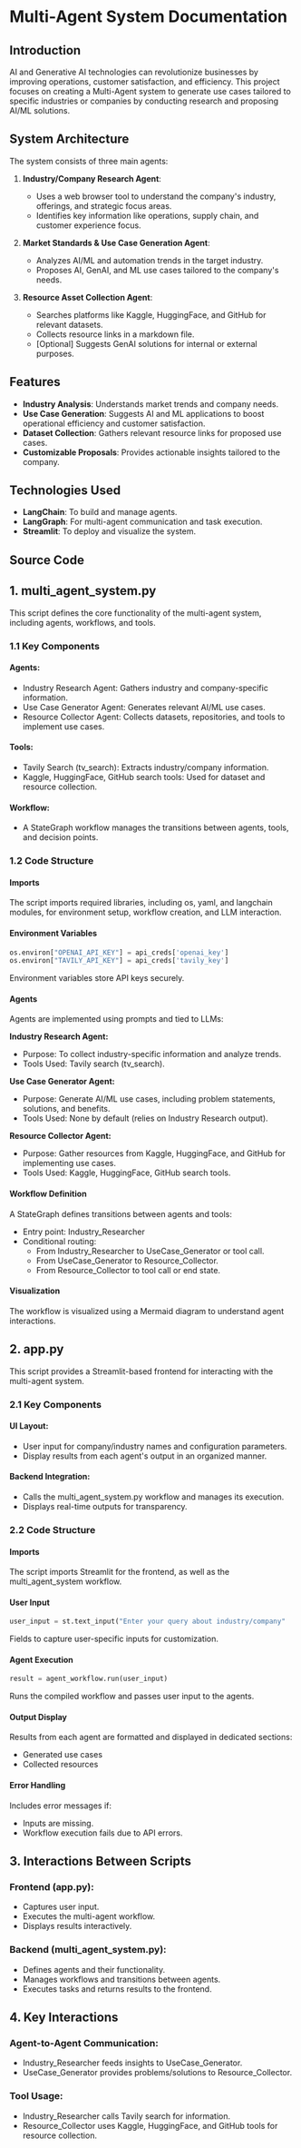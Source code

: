 # Multi-Agent System Documentation

## Introduction
AI and Generative AI technologies can revolutionize businesses by improving operations, customer satisfaction, and efficiency. This project focuses on creating a Multi-Agent system to generate use cases tailored to specific industries or companies by conducting research and proposing AI/ML solutions.

## System Architecture
The system consists of three main agents:
1. **Industry/Company Research Agent**:
   - Uses a web browser tool to understand the company's industry, offerings, and strategic focus areas.
   - Identifies key information like operations, supply chain, and customer experience focus.

2. **Market Standards & Use Case Generation Agent**:
   - Analyzes AI/ML and automation trends in the target industry.
   - Proposes AI, GenAI, and ML use cases tailored to the company's needs.

3. **Resource Asset Collection Agent**:
   - Searches platforms like Kaggle, HuggingFace, and GitHub for relevant datasets.
   - Collects resource links in a markdown file.
   - [Optional] Suggests GenAI solutions for internal or external purposes.


## Features
- **Industry Analysis**: Understands market trends and company needs.
- **Use Case Generation**: Suggests AI and ML applications to boost operational efficiency and customer satisfaction.
- **Dataset Collection**: Gathers relevant resource links for proposed use cases.
- **Customizable Proposals**: Provides actionable insights tailored to the company.

## Technologies Used
- **LangChain**: To build and manage agents.
- **LangGraph**: For multi-agent communication and task execution.
- **Streamlit**: To deploy and visualize the system.

## Source Code
## 1. multi_agent_system.py
This script defines the core functionality of the multi-agent system, including agents, workflows, and tools.

### 1.1 Key Components

#### Agents:
* Industry Research Agent: Gathers industry and company-specific information.
* Use Case Generator Agent: Generates relevant AI/ML use cases.
* Resource Collector Agent: Collects datasets, repositories, and tools to implement use cases.

#### Tools:
* Tavily Search (tv_search): Extracts industry/company information.
* Kaggle, HuggingFace, GitHub search tools: Used for dataset and resource collection.

#### Workflow:
* A StateGraph workflow manages the transitions between agents, tools, and decision points.

### 1.2 Code Structure

#### Imports
The script imports required libraries, including os, yaml, and langchain modules, for environment setup, workflow creation, and LLM interaction.

#### Environment Variables
```python
os.environ["OPENAI_API_KEY"] = api_creds['openai_key']
os.environ["TAVILY_API_KEY"] = api_creds['tavily_key']
```
Environment variables store API keys securely.

#### Agents
Agents are implemented using prompts and tied to LLMs:

**Industry Research Agent:**
* Purpose: To collect industry-specific information and analyze trends.
* Tools Used: Tavily search (tv_search).

**Use Case Generator Agent:**
* Purpose: Generate AI/ML use cases, including problem statements, solutions, and benefits.
* Tools Used: None by default (relies on Industry Research output).

**Resource Collector Agent:**
* Purpose: Gather resources from Kaggle, HuggingFace, and GitHub for implementing use cases.
* Tools Used: Kaggle, HuggingFace, GitHub search tools.

#### Workflow Definition
A StateGraph defines transitions between agents and tools:
* Entry point: Industry_Researcher
* Conditional routing:
  * From Industry_Researcher to UseCase_Generator or tool call.
  * From UseCase_Generator to Resource_Collector.
  * From Resource_Collector to tool call or end state.

#### Visualization
The workflow is visualized using a Mermaid diagram to understand agent interactions.

## 2. app.py
This script provides a Streamlit-based frontend for interacting with the multi-agent system.

### 2.1 Key Components

#### UI Layout:
* User input for company/industry names and configuration parameters.
* Display results from each agent's output in an organized manner.

#### Backend Integration:
* Calls the multi_agent_system.py workflow and manages its execution.
* Displays real-time outputs for transparency.

### 2.2 Code Structure

#### Imports
The script imports Streamlit for the frontend, as well as the multi_agent_system workflow.

#### User Input
```python
user_input = st.text_input("Enter your query about industry/company"
```
Fields to capture user-specific inputs for customization.

#### Agent Execution
```python
result = agent_workflow.run(user_input)
```
Runs the compiled workflow and passes user input to the agents.

#### Output Display
Results from each agent are formatted and displayed in dedicated sections:
* Generated use cases
* Collected resources

#### Error Handling
Includes error messages if:
* Inputs are missing.
* Workflow execution fails due to API errors.

## 3. Interactions Between Scripts

### Frontend (app.py):
* Captures user input.
* Executes the multi-agent workflow.
* Displays results interactively.

### Backend (multi_agent_system.py):
* Defines agents and their functionality.
* Manages workflows and transitions between agents.
* Executes tasks and returns results to the frontend.

## 4. Key Interactions

### Agent-to-Agent Communication:
* Industry_Researcher feeds insights to UseCase_Generator.
* UseCase_Generator provides problems/solutions to Resource_Collector.

### Tool Usage:
* Industry_Researcher calls Tavily search for information.
* Resource_Collector uses Kaggle, HuggingFace, and GitHub tools for resource collection.
